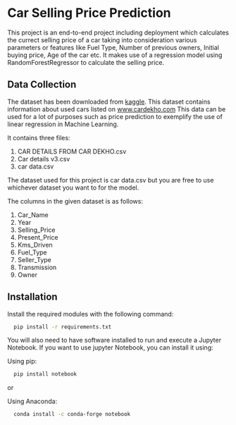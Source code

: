 
# Car Selling Price Prediction

This project is an end-to-end project including deployment which calculates the currect selling price of a car taking into consideration various parameters or features like Fuel Type, Number of previous owners, Initial buying price, Age of the car etc.
It makes use of a regression model using RandomForestRegressor to calculate the selling price.



## Data Collection

The dataset has been downloaded from [kaggle](https://www.kaggle.com/nehalbirla/vehicle-dataset-from-cardekho).
This dataset contains information about used cars listed on www.cardekho.com
This data can be used for a lot of purposes such as price prediction to exemplify the use of linear regression in Machine Learning.

It contains three files:
1. CAR DETAILS FROM CAR DEKHO.csv
2. Car details v3.csv
3. car data.csv

The dataset used for this project is car data.csv but you are free to use whichever dataset you want to for the model.

The columns in the given dataset is as follows:

1. Car_Name
2. Year
3. Selling_Price
4. Present_Price
5. Kms_Driven
6. Fuel_Type
7. Seller_Type
8. Transmission
9. Owner

  
## Installation 

Install the required modules with the following command:

```bash 
  pip install -r requirements.txt
```
You will also need to have software installed to run and execute a Jupyter Notebook.
If you want to use jupyter Notebook, you can install it using:

Using pip:
```bash 
  pip install notebook
```
or

Using Anaconda:
```bash 
  conda install -c conda-forge notebook
```

